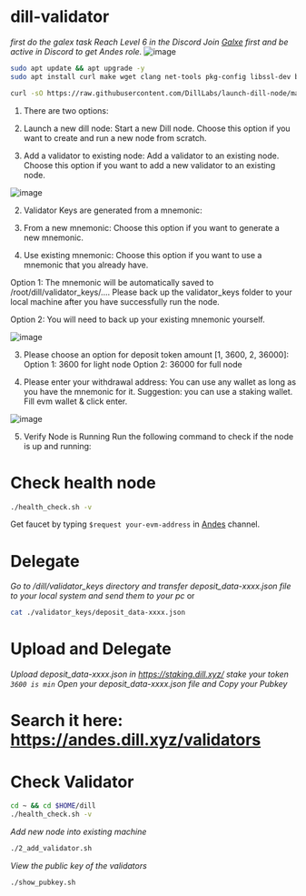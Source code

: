# dill-validator
*first do the galex task*
*Reach Level 6 in the Discord*
*Join [Galxe](https://app.galxe.com/quest/Dill/GCVWntghfL) first and be active in Discord to get Andes role.*
![image](https://github.com/user-attachments/assets/ba253739-4992-455b-bb36-338de803e047)

```bash
sudo apt update && apt upgrade -y
sudo apt install curl make wget clang net-tools pkg-config libssl-dev build-essential jq lz4 gcc unzip snapd -y
```
```bash
curl -sO https://raw.githubusercontent.com/DillLabs/launch-dill-node/main/dill.sh  && chmod +x dill.sh && ./dill.sh
```
1. There are two options:
1. Launch a new dill node: Start a new Dill node. Choose this option if you want to create and run a new node from scratch.

2. Add a validator to existing node: Add a validator to an existing node. Choose this option if you want to add a new validator to an existing node.

![image](https://github.com/user-attachments/assets/e7b5044d-e3a9-495b-ba1e-457054741bc9)

2. Validator Keys are generated from a mnemonic:
1. From a new mnemonic: Choose this option if you want to generate a new mnemonic.

2. Use existing mnemonic: Choose this option if you want to use a mnemonic that you already have.

Option 1: The mnemonic will be automatically saved to /root/dill/validator_keys/.... Please back up the validator_keys folder to your local machine after you have successfully run the node.

Option 2: You will need to back up your existing mnemonic yourself.


![image](https://github.com/user-attachments/assets/7eeea2a8-fe02-46ce-b30a-28d59cc05030)


3. Please choose an option for deposit token amount [1, 3600, 2, 36000]:
Option 1: 3600 for light node Option 2: 36000 for full node

4. Please enter your withdrawal address:
You can use any wallet as long as you have the mnemonic for it. Suggestion: you can use a staking wallet.
Fill evm wallet & click enter.


![image](https://github.com/user-attachments/assets/542b3ee5-f42c-464d-b1c2-d9250ce28e8d)


5. Verify Node is Running
Run the following command to check if the node is up and running:

# Check health node
```bash
./health_check.sh -v
```
Get faucet by typing `$request your-evm-address` in [Andes](https://discord.gg/EQAZbsqg) channel.
# Delegate
*Go to /dill/validator_keys directory and transfer deposit_data-xxxx.json file to your local system and send them to your pc*
or 
```bash
cat ./validator_keys/deposit_data-xxxx.json
```
# Upload and Delegate
*Upload deposit_data-xxxx.json in https://staking.dill.xyz/*
*stake your token `3600 is min`*
*Open your deposit_data-xxxx.json file and Copy your Pubkey*

# Search it here: https://andes.dill.xyz/validators
# Check Validator
```bash
cd ~ && cd $HOME/dill
./health_check.sh -v
```
*Add new node into existing machine*
```bash
./2_add_validator.sh
```
*View the public key of the validators*
```bash
./show_pubkey.sh
```
